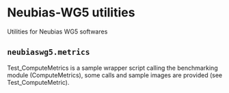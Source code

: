 # Neubias-WG5 utilities

Utilities for Neubias WG5 softwares

## `neubiaswg5.metrics`

Test_ComputeMetrics is a sample wrapper script calling the benchmarking module (ComputeMetrics), some calls and sample images are  provided (see Test_ComputeMetric).
